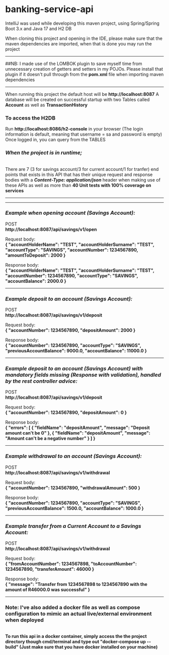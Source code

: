 # banking-service-api

IntelliJ was used while developing this maven project, using Spring/Spring Boot 3.x and Java 17 and H2 DB

When cloning this project and opening in the IDE, please make sure that the maven dependencies are imported, when that is done you may run the project
***
##NB: I made use of the LOMBOK plugin to save myself time from unnecessary creation of getters and setters in my POJOs. Please install that plugin if it doesn't pull through from the **pom.xml** file when importing maven dependencies  
***

When running this project the default host will be  **http://localhost:8087** 
A database will be created on successful startup with two Tables called **Account** as well as **TransactionHistory**

### To access the H2DB
Run **http://localhost:8086/h2-console** in your browser (The login information is default, meaning that username = sa and password is empty)
Once logged in, you can query from the TABLES


### *When the project is in runtime;*
<br />There are 7 (3 for savings account/3 for current account/1 for tranfer) end points that exists in this API that has their unique request and response bodies with a ***Content-Type: application/json*** header when making use of these APIs as well as more than **40 Unit tests with 100% coverage on services**
***
***

### *Example when opening account (Savings Account):*

POST
<br />**http://localhost:8087/api/savings/v1/open**

Request body:
<br />**{
    "accountHolderName": "TEST",
    "accountHolderSurname": "TEST",
    "accountType": "SAVINGS",
    "accountNumber": 1234567890,
    "amountToDeposit": 2000
}**

Response body:
<br />**{
    "accountHolderName": "TEST",
    "accountHolderSurname": "TEST",
    "accountNumber": 1234567890,
    "accountType": "SAVINGS",
    "accountBalance": 2000.0
}**
***

### *Example deposit to an account (Savings Account):*

POST
<br />**http://localhost:8087/api/savings/v1/deposit**

Request body:
<br />**{
    "accountNumber": 1234567890,
    "depositAmount": 2000
}**

Response body:
<br />**{
    "accountNumber": 1234567890,
    "accountType": "SAVINGS",
    "previousAccountBalance": 9000.0,
    "accountBalance": 11000.0
}**
***

### *Example deposit to an account (Savings Account) with mandatory fields missing (Response with validation), handled by the rest controller advice:*

POST
<br />**http://localhost:8087/api/savings/v1/deposit**

Request body:
<br />**{
    "accountNumber": 1234567890,
    "depositAmount": 0
}**

Response body:
<br />**{
    "errors": [
        {
            "fieldName": "depositAmount",
            "message": "Deposit amount can't be 0"
        },
        {
            "fieldName": "depositAmount",
            "message": "Amount can't be a negative number"
        }
    ]
}**
***

### *Example withdrawal to an account (Savings Account):*

POST
<br />**http://localhost:8087/api/savings/v1/withdrawal**

Request body:
<br />**{
    "accountNumber": 1234567890,
    "withdrawalAmount": 500
}**

Response body:
<br />**{
    "accountNumber": 1234567890,
    "accountType": "SAVINGS",
    "previousAccountBalance": 1500.0,
    "accountBalance": 1000.0
}**
***

### *Example transfer from a Current Account to a Savings Account:*

POST
<br />**http://localhost:8087/api/savings/v1/withdrawal**

Request body:
<br />**{
    "fromAccountNumber": 1234567898,
    "toAccountNumber": 1234567890,
    "transferAmount": 46000
}**

Response body:
<br />**{
    "message": "Transfer from 1234567898 to 1234567890 with the amount of R46000.0 was successful"
}**
***

### Note: I've also added a docker file as well as compose configuration to mimic an actual live/external environment when deployed
<br />**To run this api in a docker container, simply access the the project directory though cmd/terminal and type out "docker-compose up --build" (Just make sure that you have docker installed on your machine)**